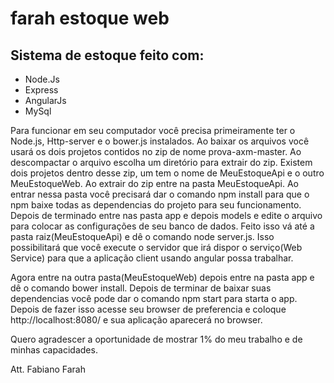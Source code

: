 # farah estoque web
## Sistema de estoque feito com: 
- Node.Js
- Express
- AngularJs
- MySql

Para funcionar em seu computador você precisa primeiramente ter o Node.js, Http-server e o bower.js instalados.
Ao baixar os arquivos você usará os dois projetos contidos no zip de nome prova-axm-master.
Ao descompactar o arquivo escolha um diretório para extrair do zip.
Existem dois projetos dentro desse zip, um tem o nome de MeuEstoqueApi e o outro MeuEstoqueWeb.
Ao extrair do zip entre na pasta MeuEstoqueApi. 
Ao entrar nessa pasta você precisará dar o comando npm install para que o npm baixe todas as dependencias do projeto para seu funcionamento.
Depois de terminado entre nas pasta app e depois models e edite o arquivo para colocar as configurações de seu banco de dados.
Feito isso vá até a pasta raiz(MeuEstoqueApi) e dê o comando node server.js. Isso possibilitará que você execute o servidor que irá dispor o serviço(Web Service) para que a aplicação client usando angular possa trabalhar.

Agora entre na outra pasta(MeuEstoqueWeb) depois entre na pasta app e dê o comando bower install.
Depois de terminar de baixar suas dependencias você pode dar o comando npm start para starta o app.
Depois de fazer isso acesse seu browser de preferencia e coloque http://localhost:8080/ e sua aplicação aparecerá no browser.

Quero agradescer a oportunidade de mostrar 1% do meu trabalho e de minhas capacidades.

Att. Fabiano Farah
